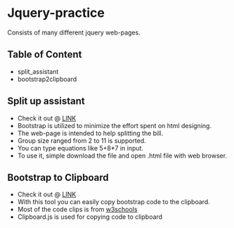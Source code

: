 # Jquery-practice
Consists of many different jquery web-pages.


Table of Content
--------------
- split_assistant
- bootstrap2clipboard


Split up assistant
--------------
- Check it out @ [LINK](http://crf1028.pythonanywhere.com/split_it_up/)
- Bootstrap is utilized to minimize the effort spent on html designing.
- The web-page is intended to help splitting the bill.
- Group size ranged from 2 to 11 is supported.
- You can type equations like 5+8*7 in input.
- To use it, simple download the file and open .html file with web browser.


Bootstrap to Clipboard
--------------
- Check it out @ [LINK](http://crf1028.pythonanywhere.com/ez_clip/)
- With this tool you can easily copy bootstrap code to the clipboard.
- Most of the code clips is from [w3schools](http://www.w3schools.com/bootstrap/default.asp)
- Clipboard.js is used for copying code to clipboard
